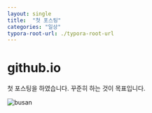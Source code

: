 ```yaml
---
layout: single
title:  "첫 포스팅"
categories: "일상"
typora-root-url: ./typora-root-url
---
```


# github.io 
첫 포스팅을 하였습니다. 꾸준히 하는 것이 목표입니다. 

![busan](../../images/2025-04-01-first/busan.jpg)
